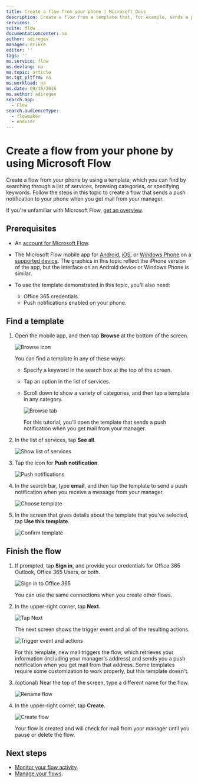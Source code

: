 ```yaml
---
title: Create a flow from your phone | Microsoft Docs
description: Create a flow from a template that, for example, sends a push notification when you receive mail from an address that you specify
services: ''
suite: flow
documentationcenter: na
author: adiregev
manager: erikre
editor: ''
tags: ''
ms.service: flow
ms.devlang: na
ms.topic: article
ms.tgt_pltfrm: na
ms.workload: na
ms.date: 09/18/2016
ms.author: adiregev
search.app: 
  - Flow
search.audienceType: 
  - flowmaker
  - enduser
---
```

# Create a flow from your phone by using Microsoft Flow
Create a flow from your phone by using a template, which you can find by searching through a list of services, browsing categories, or specifying keywords. Follow the steps in this topic to create a flow that sends a push notification to your phone when you get mail from your manager.

If you're unfamiliar with Microsoft Flow, [get an overview](getting-started.md).

## Prerequisites
* An [account for Microsoft Flow](sign-up-sign-in.md).
* The Microsoft Flow mobile app for [Android](https://aka.ms/flowmobiledocsandroid), [iOS](https://aka.ms/flowmobiledocsios), or [Windows Phone](https://aka.ms/flowmobilewindows) on a [supported device](getting-started.md#use-the-mobile-app). The graphics in this topic reflect the iPhone version of the app, but the interface on an Android device or Windows Phone is similar.
* To use the template demonstrated in this topic, you'll also need:
  
  * Office 365 credentials.
  * Push notifications enabled on your phone.

## Find a template
1. Open the mobile app, and then tap **Browse** at the bottom of the screen.
   
    ![Browse icon](./media/mobile-create-flow/browse-icon.png)
   
    You can find a template in any of these ways:
   
   * Specify a keyword in the search box at the top of the screen.
   * Tap an option in the list of services.
   * Scroll down to show a variety of categories, and then tap a template in any category.
     
       ![Browse tab](./media/mobile-create-flow/browse-tab.png)
     
     For this tutorial, you'll open the template that sends a push notification when you get mail from your manager.
2. In the list of services, tap **See all**.
   
    ![Show list of services](./media/mobile-create-flow/list-services.png)
3. Tap the icon for **Push notification**.
   
    ![Push notifications](./media/mobile-create-flow/push-notifications.png)
4. In the search bar, type **email**, and then tap the template to send a push notification when you receive a message from your manager.
   
    ![Choose template](./media/mobile-create-flow/choose-template.png)
5. In the screen that gives details about the template that you've selected, tap **Use this template**.
   
    ![Confirm template](./media/mobile-create-flow/confirm-template.png)

## Finish the flow
1. If prompted, tap **Sign in**, and provide your credentials for Office 365 Outlook, Office 365 Users, or both.
   
    ![Sign in to Office 365](./media/mobile-create-flow/office-signin.png)
   
    You can use the same connections when you create other flows.
2. In the upper-right corner, tap **Next**.
   
    ![Tap Next](./media/mobile-create-flow/next.png)
   
    The next screen shows the trigger event and all of the resulting actions.
   
    ![Trigger event and actions](./media/mobile-create-flow/flow-structure.png)
   
    For this template, new mail triggers the flow, which retrieves your information (including your manager's address) and sends you a push notification when you get mail from that address. Some templates require some customization to work properly, but this template doesn't.
3. (optional) Near the top of the screen, type a different name for the flow.
   
    ![Rename flow](./media/mobile-create-flow/rename-flow.png)
4. In the upper-right corner, tap **Create**.
   
    ![Create flow](./media/mobile-create-flow/create-flow.png)
   
    Your flow is created and will check for mail from your manager until you pause or delete the flow.

## Next steps
* [Monitor your flow activity](mobile-monitor-activity.md).
* [Manage your flows](mobile-manage-flows.md).


